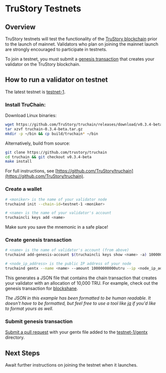 # TruStory Testnets

## Overview

TruStory testnets will test the functionality of the [TruStory blockchain](https://github.com/TruStory/truchain) prior to the launch of mainnet. Validators who plan on joining the mainnet launch are strongly encouraged to participate in testnets.

To join a testnet, you must submit a [genesis transaction](https://github.com/TruStory/testnets#create-genesis-transaction) that creates your validator on the TruStory blockchain.

## How to run a validator on testnet

The latest testnet is [testnet-1](https://github.com/TruStory/testnets/tree/master/testnet-1).

### Install TruChain:

Download Linux binaries:
```sh
wget https://github.com/TruStory/truchain/releases/download/v0.3.4-beta/truchain-0.3.4-beta.tar.gz
tar xzvf truchain-0.3.4-beta.tar.gz
mkdir -p ~/bin && cp build/truchain* ~/bin
```

Alternatively, build from source:
```sh
git clone https://github.com/trustory/truchain
cd truchain && git checkout v0.3.4-beta
make install
```

For full instructions, see [https://github.com/TruStory/truchain](https://github.com/TruStory/truchain).

### Create a wallet

```sh
# <moniker> is the name of your validator node
truchaind init --chain-id=testnet-1 <moniker>

# <name> is the name of your validator's account
truchaincli keys add <name>
```
Make sure you save the mnemonic in a safe place!

### Create genesis transaction

```sh
# <name> is the name of validator's account (from above)
truchaind add-genesis-account $(truchaincli keys show <name> -a) 10000000000utru

# <node_ip_address> is the public IP address of your node
truchaind gentx --name <name> --amount 10000000000utru --ip <node_ip_address>
```

This generates a JSON file that contains the chain transaction that creates your validator with an allocation of 10,000 TRU. 
For example, check out the genesis transaction for [blockshane](https://github.com/TruStory/testnets/blob/master/testnet-1/gentx/gentx-267f9165a57da281721c3cf58adfeb9d506b7777.json). 

_The JSON in this example has been formatted to be human readable. It doesn't have to be formatted, but feel free to use a tool like [jq](https://stedolan.github.io/jq/) if you'd like to format yours as well._

### Submit genesis transaction

[Submit a pull request](https://help.github.com/en/github/collaborating-with-issues-and-pull-requests/creating-a-pull-request-from-a-fork) with your gentx file added to the [testnet-1/gentx](https://github.com/TruStory/testnets/tree/master/testnet-1/gentx) directory.

## Next Steps

Await further instructions on joining the testnet when it launches.
